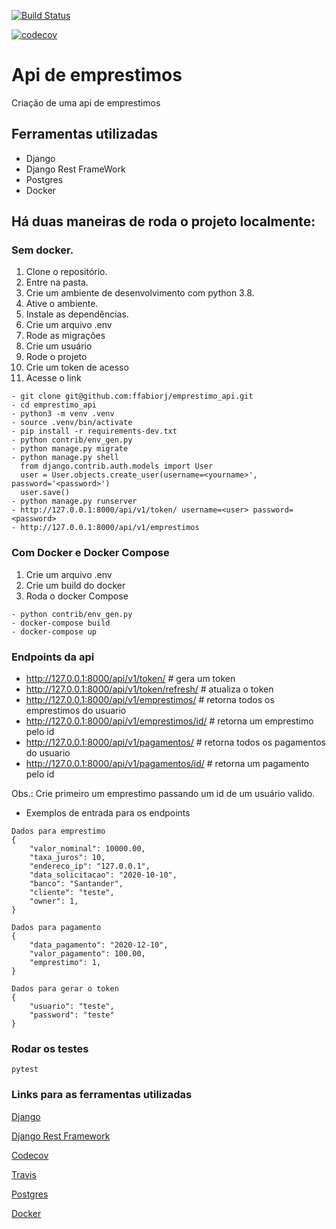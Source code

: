 [![Build Status](https://travis-ci.com/ffabiorj/emprestimo_api.svg?branch=master)](https://travis-ci.com/ffabiorj/voluntario_app)

[![codecov](https://codecov.io/gh/ffabiorj/emprestimo_api/branch/master/graph/badge.svg)](https://codecov.io/gh/ffabiorj/voluntario_app)

# Api de emprestimos

Criação de uma api de emprestimos

## Ferramentas utilizadas

- Django
- Django Rest FrameWork
- Postgres
- Docker

## Há duas maneiras de roda o projeto localmente:

### Sem docker.

1. Clone o repositório.
2. Entre na pasta.
3. Crie um ambiente de desenvolvimento com python 3.8.
4. Ative o ambiente.
5. Instale as dependências.
6. Crie um arquivo .env
7. Rode as migrações
8. Crie um usuário
9. Rode o projeto
10. Crie um token de acesso
11. Acesse o link

```
- git clone git@github.com:ffabiorj/emprestimo_api.git
- cd emprestimo_api
- python3 -m venv .venv
- source .venv/bin/activate
- pip install -r requirements-dev.txt
- python contrib/env_gen.py
- python manage.py migrate
- python manage.py shell
  from django.contrib.auth.models import User
  user = User.objects.create_user(username=<yourname>', password='<password>')
  user.save()
- python manage.py runserver
- http://127.0.0.1:8000/api/v1/token/ username=<user> password=<password>
- http://127.0.0.1:8000/api/v1/emprestimos
```

### Com Docker e Docker Compose

1. Crie um arquivo .env
2. Crie um build do docker
3. Roda o docker Compose

```
- python contrib/env_gen.py
- docker-compose build
- docker-compose up
```

### Endpoints da api

- http://127.0.0.1:8000/api/v1/token/ # gera um token
- http://127.0.0.1:8000/api/v1/token/refresh/ # atualiza o token
- http://127.0.0.1:8000/api/v1/emprestimos/ # retorna todos os emprestimos do usuario
- http://127.0.0.1:8000/api/v1/emprestimos/id/ # retorna um emprestimo pelo id
- http://127.0.0.1:8000/api/v1/pagamentos/ # retorna todos os pagamentos do usuario
- http://127.0.0.1:8000/api/v1/pagamentos/id/ # retorna um pagamento pelo id

Obs.: Crie primeiro um emprestimo passando um id de um usuário valido.

- Exemplos de entrada para os endpoints

```
Dados para emprestimo
{
    "valor_nominal": 10000.00,
    "taxa_juros": 10,
    "endereco_ip": "127.0.0.1",
    "data_solicitacao": "2020-10-10",
    "banco": "Santander",
    "cliente": "teste",
    "owner": 1,
}

Dados para pagamento
{
    "data_pagamento": "2020-12-10",
    "valor_pagamento": 100.00,
    "emprestimo": 1,
}

Dados para gerar o token
{
    "usuario": "teste",
    "password": "teste"
}

```

### Rodar os testes

```
pytest
```

### Links para as ferramentas utilizadas

[Django](https://docs.djangoproject.com/)

[Django Rest Framework](https://www.django-rest-framework.org/)

[Codecov](https://codecov.io/)

[Travis](https://travis-ci.com/)

[Postgres](https://www.postgresql.org/)

[Docker](https://www.docker.com/)
